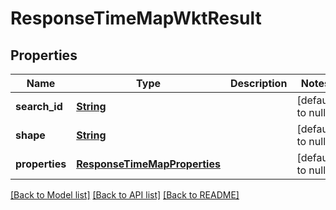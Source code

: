 # ResponseTimeMapWktResult
## Properties

Name | Type | Description | Notes
------------ | ------------- | ------------- | -------------
**search\_id** | [**String**](string.md) |  | [default to null]
**shape** | [**String**](string.md) |  | [default to null]
**properties** | [**ResponseTimeMapProperties**](ResponseTimeMapProperties.md) |  | [default to null]

[[Back to Model list]](../README.md#documentation-for-models) [[Back to API list]](../README.md#documentation-for-api-endpoints) [[Back to README]](../README.md)

